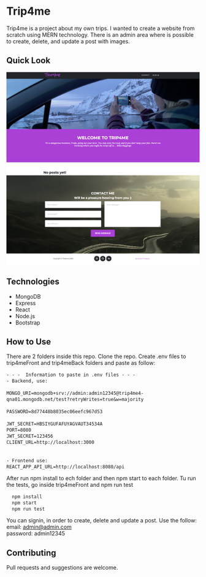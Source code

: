 # Trip4me
Trip4me is a project about my own trips. I wanted to create a website from scratch using MERN technology. There is an admin area where is possible to create, delete, and update a post with images.

## Quick Look

![Trip4me cover](./trip4mefront/public/trip4me-cover.png)

## Technologies
- MongoDB
- Express
- React
- Node.js
- Bootstrap

## How to Use
There are 2 folders inside this repo. Clone the repo.
Create .env files to trip4meFront and trip4meBack folders and paste as follow:
```
- - -  Information to paste in .env files - - -
- Backend, use:

MONGO_URI=mongodb+srv://admin:admin12345@trip4me4-qna01.mongodb.net/test?retryWrites=true&w=majority

PASSWORD=8d77448b8035ec06eefc967d53

JWT_SECRET=HBSIYGUFAFUYAGVAUT34534A
PORT=8080
JWT_SECRET=123456
CLIENT_URL=http://localhost:3000


- Frontend use:
REACT_APP_API_URL=http://localhost:8080/api
```

After run npm install to ech folder and then npm start to each folder. Tu run the tests, go inside trip4meFront and npm run test
```
  npm install
  npm start
  npm run test
```  

You can signin, in order to create, delete and update a post. Use the follow:
email: admin@admin.com  
password: admin12345

## Contributing

Pull requests and suggestions are welcome.

